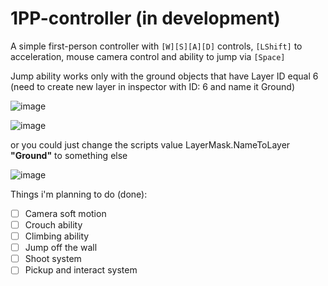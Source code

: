 # 1PP-controller (in development)

A simple first-person controller with `[W][S][A][D]` controls, `[LShift]` to acceleration, mouse camera control and ability to jump via `[Space]`

Jump ability works only with the ground objects that have Layer ID equal 6
(need to create new layer in inspector with ID: 6 and name it Ground)

![image](https://github.com/ViaKotov/1PP-controller/assets/89484940/0386f3cd-db99-452a-91dd-4249176831f4)

![image](https://github.com/ViaKotov/1PP-controller/assets/89484940/8fa4f767-835e-459f-952d-c0d208af7469)

or you could just change the scripts value LayerMask.NameToLayer  **"Ground"** to something else

![image](https://github.com/ViaKotov/1PP-controller/assets/89484940/497b4aaa-f041-40ef-b509-478d6c14c68b)

Things i'm planning to do (done):
- [ ] Camera soft motion
- [ ] Crouch ability
- [ ] Climbing ability
- [ ] Jump off the wall
- [ ] Shoot system
- [ ] Pickup and interact system
